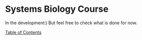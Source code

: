 # Systems Biology Course

In the development:) But feel free to check what is done for now.

[Table of Contents](src/index.md)